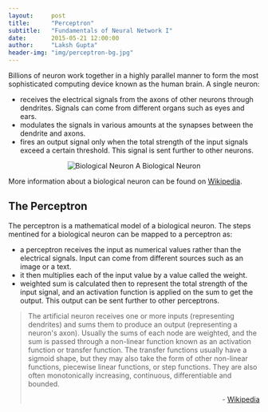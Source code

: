 ```yaml
---
layout:     post
title:      "Perceptron"
subtitle:   "Fundamentals of Neural Network I"
date:       2015-05-21 12:00:00
author:     "Laksh Gupta"
header-img: "img/perceptron-bg.jpg"
---
```


<p>Billions of neuron work together in a highly parallel manner to form the most sophisticated computing device known as the human brain. A single neuron:
<ul>
  <li>receives the electrical signals from the axons of other neurons through dendrites. Signals can come from different organs such as eyes and ears.</li>
  <li>modulates the signals in various amounts at the synapses between the dendrite and axons.</li>
  <li>fires an output signal only when the total strength of the input signals exceed a certain threshold. This signal is sent further to other neurons.</li>
</ul>

<center>
<img src="{{ site.baseurl }}/img/nn/bioneuron.jpg" alt="Biological Neuron">
<span class="caption text-muted">A Biological Neuron</span>
</center>

More information about a biological neuron can be found on <a href="http://en.wikipedia.org/wiki/Neuron">Wikipedia</a>.
</p>

<h2 class="section-heading">The Perceptron</h2>
<p>
The perceptron is a mathematical model of a biological neuron. The steps mentined for a biological neuron can be mapped to a perceptron as:
<ul>
  <li>a perceptron receives the input as numerical values rather than the electrical signals. Input can come from different sources such as an image or a text.</li>
  <li>it then multiplies each of the input value by a value called the weight.</li>
  <li>weighted sum is calculated then to represent the total strength of the input signal, and an activation function is applied on the sum to get the output. This output can be sent 
  further to other perceptrons.</li>
</ul>

<blockquote>The artificial neuron receives one or more inputs (representing dendrites) and sums them to produce an output (representing a neuron's axon). 
Usually the sums of each node are weighted, and the sum is passed through a non-linear function known as an activation function or transfer function. 
The transfer functions usually have a sigmoid shape, but they may also take the form of other non-linear functions, piecewise linear functions, or step functions. 
They are also often monotonically increasing, continuous, differentiable and bounded.
<p align="right">- <a href="http://en.wikipedia.org/wiki/Artificial_neuron">Wikipedia</a></p>
</blockquote>

</p>



